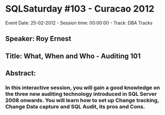# SQLSaturday #103 - Curacao 2012
Event Date: 25-02-2012 - Session time: 00:00:00 - Track: DBA Tracks
## Speaker: Roy Ernest
## Title: What, When and Who - Auditing 101
## Abstract:
### In this interactive session, you will gain a good knowledge on the three new auditing technology introduced in SQL Server 2008 onwards. You will learn how to set up Change tracking, Change Data capture and SQL Audit, its pros and Cons.
